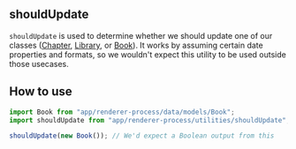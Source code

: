 shouldUpdate
------------
`shouldUpdate` is used to determine whether we should update one of our classes ([Chapter](../../data/models/Chapter), [Library](../../data/models/Library), or [Book](../../data/models/Book)). It works by assuming certain date properties and formats, so we wouldn't expect this utility to be used outside those usecases.

## How to use
```js
import Book from "app/renderer-process/data/models/Book";
import shouldUpdate from "app/renderer-process/utilities/shouldUpdate";

shouldUpdate(new Book()); // We'd expect a Boolean output from this
```
